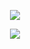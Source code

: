<p align="center"><img src="https://komarev.com/ghpvc/?username=fleurdeli&color=ded1b6&style=for-the-badge&label=guests&style=plastic"></p>
<p align="center"><img src="https://files.catbox.moe/wb14r9.png" h="50%" w="50%"></p>
